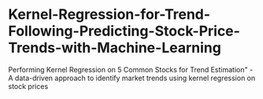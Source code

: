 # Kernel-Regression-for-Trend-Following-Predicting-Stock-Price-Trends-with-Machine-Learning
Performing Kernel Regression on 5 Common Stocks for Trend Estimation" - A data-driven approach to identify market trends using kernel regression on stock prices
